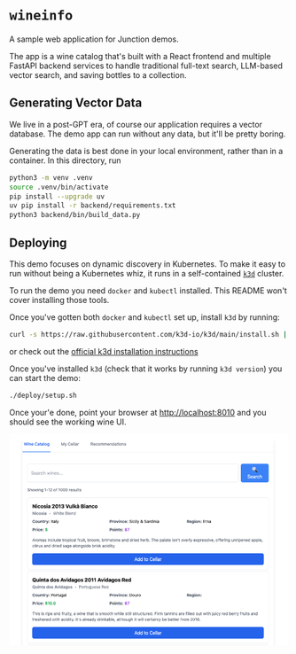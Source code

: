 # `wineinfo`

A sample web application for Junction demos.

The app is a wine catalog that's built with a React frontend and multiple
FastAPI backend services to handle traditional full-text search, LLM-based
vector search, and saving bottles to a collection.

## Generating Vector Data

We live in a post-GPT era, of course our application requires a vector database.
The demo app can run without any data, but it'll be pretty boring.

Generating the data is best done in your local environment, rather than in a
container. In this directory, run

```bash
python3 -m venv .venv
source .venv/bin/activate
pip install --upgrade uv
uv pip install -r backend/requirements.txt
python3 backend/bin/build_data.py
```

## Deploying

This demo focuses on dynamic discovery in Kubernetes. To make it easy to run
without being a Kubernetes whiz, it runs in a self-contained [`k3d`][k3d] cluster.

To run the demo you need `docker` and `kubectl` installed. This README won't cover
installing those tools.

Once you've gotten both `docker` and `kubectl` set up, install `k3d` by running:

```bash
curl -s https://raw.githubusercontent.com/k3d-io/k3d/main/install.sh | bash
```

or check out the [official k3d installation instructions][k3d-install]

[k3d]: https://k3d.io/
[k3d-install]: https://k3d.io/v5.7.4/#install-script

Once you've installed `k3d` (check that it works by running `k3d version`) you can
start the demo:

```bash
./deploy/setup.sh
```

Once your'e done, point your browser at <http://localhost:8010> and you should see
the working wine UI.

![A screenshot of the demo UI](./frontend/screenshot.png)
